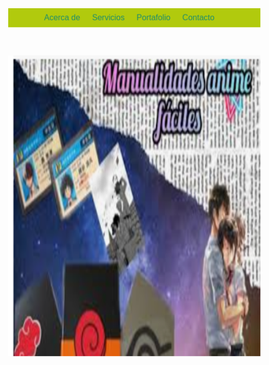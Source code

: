 <html><head>
<title>proyecto</title> <style>
body {
margin: 0;
font-family: Arial, sans-serif; }
header {
background-color: #b1ca0d;
color: #fff;
padding: 10px; }
nav ol {
list-style: none;
padding: 0;
margin: 0; }
nav li {
display: inline;
margin-right: 20px; }
nav a {
    text-decoration: none;
    color: #1e8d6d;
    font-size: 16px; }
    nav a:hover {
    text-decoration: underline;
    -color: rgb(188, 188, 35); }
    </style>
    </head>   <body>   <header>
    <nav>
    <ol>
    <li><a href="acerca.html">Acerca de</a></li>
    <li><a href="serv.html">Servicios</a></li>
    <li><a href="port.html">Portafolio</a></li>
    <li><a href="contac.html">Contacto</a></li>
    </ol>
    </nav>
    </header>
    <img src="aer.PNG" width="900" height="600">
    </body> </html>
